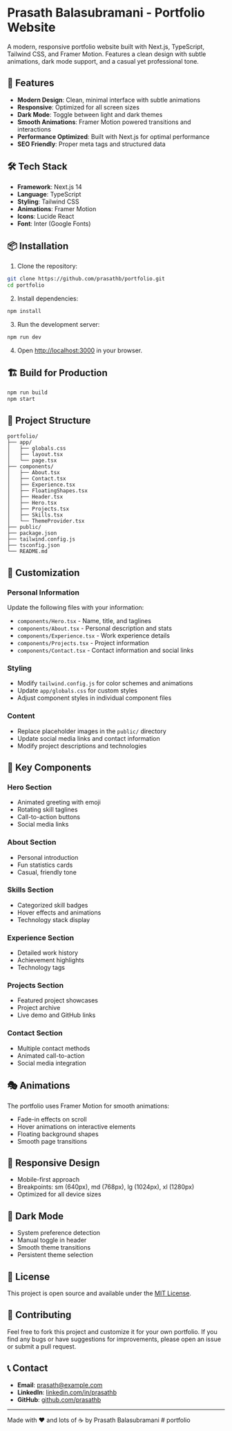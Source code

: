 # Prasath Balasubramani - Portfolio Website

A modern, responsive portfolio website built with Next.js, TypeScript, Tailwind CSS, and Framer Motion. Features a clean design with subtle animations, dark mode support, and a casual yet professional tone.

## 🚀 Features

- **Modern Design**: Clean, minimal interface with subtle animations
- **Responsive**: Optimized for all screen sizes
- **Dark Mode**: Toggle between light and dark themes
- **Smooth Animations**: Framer Motion powered transitions and interactions
- **Performance Optimized**: Built with Next.js for optimal performance
- **SEO Friendly**: Proper meta tags and structured data

## 🛠️ Tech Stack

- **Framework**: Next.js 14
- **Language**: TypeScript
- **Styling**: Tailwind CSS
- **Animations**: Framer Motion
- **Icons**: Lucide React
- **Font**: Inter (Google Fonts)

## 📦 Installation

1. Clone the repository:
```bash
git clone https://github.com/prasathb/portfolio.git
cd portfolio
```

2. Install dependencies:
```bash
npm install
```

3. Run the development server:
```bash
npm run dev
```

4. Open [http://localhost:3000](http://localhost:3000) in your browser.

## 🏗️ Build for Production

```bash
npm run build
npm start
```

## 📁 Project Structure

```
portfolio/
├── app/
│   ├── globals.css
│   ├── layout.tsx
│   └── page.tsx
├── components/
│   ├── About.tsx
│   ├── Contact.tsx
│   ├── Experience.tsx
│   ├── FloatingShapes.tsx
│   ├── Header.tsx
│   ├── Hero.tsx
│   ├── Projects.tsx
│   ├── Skills.tsx
│   └── ThemeProvider.tsx
├── public/
├── package.json
├── tailwind.config.js
├── tsconfig.json
└── README.md
```

## 🎨 Customization

### Personal Information
Update the following files with your information:
- `components/Hero.tsx` - Name, title, and taglines
- `components/About.tsx` - Personal description and stats
- `components/Experience.tsx` - Work experience details
- `components/Projects.tsx` - Project information
- `components/Contact.tsx` - Contact information and social links

### Styling
- Modify `tailwind.config.js` for color schemes and animations
- Update `app/globals.css` for custom styles
- Adjust component styles in individual component files

### Content
- Replace placeholder images in the `public/` directory
- Update social media links and contact information
- Modify project descriptions and technologies

## 🌟 Key Components

### Hero Section
- Animated greeting with emoji
- Rotating skill taglines
- Call-to-action buttons
- Social media links

### About Section
- Personal introduction
- Fun statistics cards
- Casual, friendly tone

### Skills Section
- Categorized skill badges
- Hover effects and animations
- Technology stack display

### Experience Section
- Detailed work history
- Achievement highlights
- Technology tags

### Projects Section
- Featured project showcases
- Project archive
- Live demo and GitHub links

### Contact Section
- Multiple contact methods
- Animated call-to-action
- Social media integration

## 🎭 Animations

The portfolio uses Framer Motion for smooth animations:
- Fade-in effects on scroll
- Hover animations on interactive elements
- Floating background shapes
- Smooth page transitions

## 📱 Responsive Design

- Mobile-first approach
- Breakpoints: sm (640px), md (768px), lg (1024px), xl (1280px)
- Optimized for all device sizes

## 🌙 Dark Mode

- System preference detection
- Manual toggle in header
- Smooth theme transitions
- Persistent theme selection

## 📄 License

This project is open source and available under the [MIT License](LICENSE).

## 🤝 Contributing

Feel free to fork this project and customize it for your own portfolio. If you find any bugs or have suggestions for improvements, please open an issue or submit a pull request.

## 📞 Contact

- **Email**: prasath@example.com
- **LinkedIn**: [linkedin.com/in/prasathb](https://linkedin.com/in/prasathb)
- **GitHub**: [github.com/prasathb](https://github.com/prasathb)

---

Made with ❤️ and lots of ☕ by Prasath Balasubramani
#   p o r t f o l i o  
 
